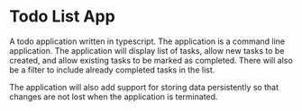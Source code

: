 # Todo List App

A todo application written in typescript. The application is a command line application.
The application will display list of tasks, allow new tasks to be created, and allow existing tasks to be marked as completed. There will also be a filter to include already completed tasks in the list.

The application will also add support for storing data persistently so that changes are not lost when the application is terminated.
